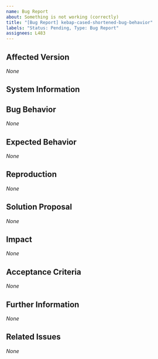 ```yaml
---
name: Bug Report
about: Something is not working (correctly)
title: "[Bug Report] kebap-cased-shortened-bug-behavior"
labels: "Status: Pending, Type: Bug Report"
assignees: L483
---
```


<!--
How to use this template:
Do NOT abuse a "bug report" to report "security vulnerabilities".
In such instances, act as described in the project's "security policy" or if the project does not specify how to report these incidents, open a "security advisory".

Keep ALL of the text encapsulated in comments, even though it will not be rendered.
ONLY add text in the places that are filled with *None* default and replace *None* with your text.
-->

## Affected Version
<!--
Name the known versions or main branches of the project that the bug affects.
e.g. Project Version 1.2.1, Project Version 2.0.0
-->
*None*

## System Information
<!--
Name any potentially helpful information about the system(s) where the bug appeared, like the operating system and its version, the browser and its version, device information, etc.
e.g. Windows 10 Pro 21H2 64-bit, Firefox 108.0.2 64-bit
-->

## Bug Behavior
<!--
Describe the bug's behavior as detailed as possible.
-->
*None*

## Expected Behavior
<!--
Describe how you expected the program to behave as specifical as possible.
-->
*None*

## Reproduction
<!--
Describe how to reproduce the bug step-by-step as detailed as possible. Use an ordered list for this.
e.g.:
  1. I started here.
  2. Then, I did this.
  ...
-->
*None*

## Solution Proposal
<!--
Describe the solution that you have in mind as detailed as possible, in case you know a fix.
-->
*None*

## Impact
<!--
Describe potential side effects of your solution proposal, which could cause follow-up issues, to the best of your knowledge.
-->
*None*

## Acceptance Criteria
<!--
Specify the acceptance criteria as a task list that contains one or more entries.
e.g.:
  - [ ] Do this
  - [ ] Do that
  ...
-->
*None*

## Further Information
<!--
Add additional helpful, issue-related information, such as, links, screenshots, sketches, considerations, thoughts, etc.
-->
*None*

## Related Issues
<!--
Add a bullet point list of other related issues, in case there are any. In particular, the issue(s) (if you can narrow it/them down) that introduced the bug would be helpful.
e.g.:
  - #42
  - #73
  ...
-->
*None*

<!--
Information for contributors about label usage:
        
  - select any number of fitting labels that have a `Flag: ` prefix
  - select any number of fitting labels that have a `For: ` prefix
  - select EXACTLY ONE label that has a `Priority: ` prefix
  - select EXACTLY ONE label that has a `Scope: ` prefix
  - NEVER tamper with the initial `Status: Pending` label when creating an issue
  - NEVER add, remove, or change any associations (or the lack thereof) between an issue and label that has a `Type: ` prefix
        
  Look at the label descriptions to grasp their proper usage and pick the most fitting.
  If more than one `Type: ` label fits the issue, it is a good indicator that the issue mixes concerns.
  You should then split this issue into multiple issues so that each new issue falls EXACTLY INTO ONE category.
-->
